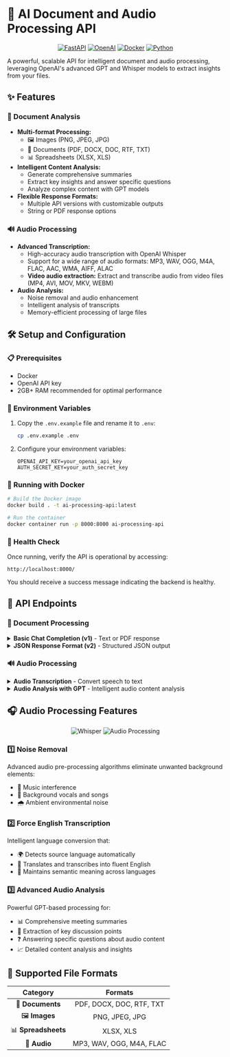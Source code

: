# 🚀 AI Document and Audio Processing API

<div align="center">

[![FastAPI](https://img.shields.io/badge/FastAPI-005571?style=for-the-badge&logo=fastapi)](https://fastapi.tiangolo.com/)
[![OpenAI](https://img.shields.io/badge/OpenAI-412991?style=for-the-badge&logo=openai&logoColor=white)](https://openai.com/)
[![Docker](https://img.shields.io/badge/Docker-2496ED?style=for-the-badge&logo=docker&logoColor=white)](https://www.docker.com/)
[![Python](https://img.shields.io/badge/Python-3776AB?style=for-the-badge&logo=python&logoColor=white)](https://www.python.org/)

</div>

A powerful, scalable API for intelligent document and audio processing, leveraging OpenAI's advanced GPT and Whisper models to extract insights from your files.

## ✨ Features

### 📄 Document Analysis
- **Multi-format Processing:**
  - 🖼️ Images (PNG, JPEG, JPG)
  - 📝 Documents (PDF, DOCX, DOC, RTF, TXT)
  - 📊 Spreadsheets (XLSX, XLS)
- **Intelligent Content Analysis:**
  - Generate comprehensive summaries
  - Extract key insights and answer specific questions
  - Analyze complex content with GPT models
- **Flexible Response Formats:**
  - Multiple API versions with customizable outputs
  - String or PDF response options

### 🔊 Audio Processing
- **Advanced Transcription:**
  - High-accuracy audio transcription with OpenAI Whisper
  - Support for a wide range of audio formats: MP3, WAV, OGG, M4A, FLAC, AAC, WMA, AIFF, ALAC
  - **Video audio extraction:** Extract and transcribe audio from video files (MP4, AVI, MOV, MKV, WEBM)
- **Audio Analysis:**
  - Noise removal and audio enhancement
  - Intelligent analysis of transcripts
  - Memory-efficient processing of large files

## 🛠️ Setup and Configuration

### 📋 Prerequisites

- Docker
- OpenAI API key
- 2GB+ RAM recommended for optimal performance

### 🔐 Environment Variables

1. Copy the `.env.example` file and rename it to `.env`:
   ```bash
   cp .env.example .env
   ```
   
2. Configure your environment variables:
   ```
   OPENAI_API_KEY=your_openai_api_key
   AUTH_SECRET_KEY=your_auth_secret_key
   ```

### 🐳 Running with Docker

```bash
# Build the Docker image
docker build . -t ai-processing-api:latest

# Run the container
docker container run -p 8000:8000 ai-processing-api
```

### 🔄 Health Check

Once running, verify the API is operational by accessing:
```
http://localhost:8000/
```
You should receive a success message indicating the backend is healthy.

## 🔌 API Endpoints

### 📝 Document Processing

<details>
<summary><b>Basic Chat Completion (v1)</b> - Text or PDF response</summary>

#### Endpoint
```
POST /v1/chat-completion
```

#### Request

```bash
curl --location 'http://localhost:8000/v1/chat-completion' \
--header 'Authorization: your_auth_secret_key' \
--form 'file=@"/path/to/document.pdf"' \
--form 'prompt="Summarize this document"' \
--form 'response_type="string"' \
--form 'model_name="gpt-4o-mini"'
```

#### Parameters

| Parameter | Type | Required | Description |
|-----------|------|----------|-------------|
| `file` | File | Yes | The document file (PDF, Image, Word, Excel, etc.) |
| `prompt` | String | Yes | Your instruction for analyzing the document |
| `response_type` | String | No | Response format: `string` or `pdf` (default: `string`) |
| `model_name` | String | No | OpenAI model: `gpt-4o` or `gpt-4o-mini` (default: `gpt-4o-mini`) |
| `sheet_names` | String | No | For Excel files, comma-separated sheet names |

</details>

<details>
<summary><b>JSON Response Format (v2)</b> - Structured JSON output</summary>

#### Endpoint
```
POST /v2/chat-completion
```

#### Request

```bash
curl --location 'http://localhost:8000/v2/chat-completion' \
--header 'Authorization: your_auth_secret_key' \
--form 'file=@"/path/to/document.pdf"' \
--form 'prompt="Summarize this document"' \
--form 'model_name="gpt-4o-mini"' \
--form 'temperature=0.7'
```

#### Parameters

| Parameter | Type | Required | Description |
|-----------|------|----------|-------------|
| `file` | File | Yes | The document file to analyze |
| `prompt` | String | Yes | Your instruction for analyzing the document |
| `model_name` | String | No | OpenAI model: `gpt-4o` or `gpt-4o-mini` (default: `gpt-4o-mini`) |
| `temperature` | Float | No | Model temperature (0.0-2.0) (default: 0.6) |

</details>

### 🔊 Audio Processing

<details>
<summary><b>Audio Transcription</b> - Convert speech to text</summary>

#### Endpoint
```
POST /audio-transcription
```

#### Request

```bash
curl --location 'http://localhost:8000/audio-transcription' \
--header 'Authorization: your_auth_secret_key' \
--form 'file=@"/path/to/audio.mp3"' \
--form 'remove_noise="true"' \
--form 'force_english="true"'
```

#### Parameters

| Parameter | Type | Required | Description |
|-----------|------|----------|-------------|
| `file` | File | Yes | Audio file (mp3, wav, ogg, m4a, flac) |
| `remove_noise` | Boolean | No | Apply noise removal (default: true) |
| `force_english` | Boolean | No | Force English transcription (default: true) |

</details>

<details>
<summary><b>Audio Analysis with GPT</b> - Intelligent audio content analysis</summary>

#### Endpoint
```
POST /audio-analysis
```

#### Request

```bash
curl --location 'http://localhost:8000/audio-analysis' \
--header 'Authorization: your_auth_secret_key' \
--form 'file=@"/path/to/audio.mp3"' \
--form 'prompt="Summarize the key points from this meeting"' \
--form 'remove_noise="true"' \
--form 'force_english="true"' \
--form 'model_name="gpt-4o"'
```

#### Parameters

| Parameter | Type | Required | Description |
|-----------|------|----------|-------------|
| `file` | File | Yes | Audio file to analyze |
| `prompt` | String | Yes | Analysis instructions for GPT |
| `remove_noise` | Boolean | No | Apply noise removal (default: true) |
| `force_english` | Boolean | No | Force English transcription (default: true) |
| `model_name` | String | No | OpenAI model to use (default: `gpt-4o-mini`) |

</details>

## 🎧 Audio Processing Features

<div align="center">
  <img src="https://img.shields.io/badge/Whisper-5A67D8?style=for-the-badge" alt="Whisper" />
  <img src="https://img.shields.io/badge/Audio_Processing-FF5A5F?style=for-the-badge" alt="Audio Processing" />
</div>

### 1️⃣ Noise Removal
Advanced audio pre-processing algorithms eliminate unwanted background elements:
- 🎵 Music interference
- 🎤 Background vocals and songs
- 🌧️ Ambient environmental noise

### 2️⃣ Force English Transcription
Intelligent language conversion that:
- 🌍 Detects source language automatically
- 🔄 Translates and transcribes into fluent English
- 📝 Maintains semantic meaning across languages

### 3️⃣ Advanced Audio Analysis
Powerful GPT-based processing for:
- 📊 Comprehensive meeting summaries
- 🔑 Extraction of key discussion points
- ❓ Answering specific questions about audio content
- 📈 Detailed content analysis and insights

## 📂 Supported File Formats

<div align="center">

| Category | Formats |
|:--------:|:-------:|
| 📝 **Documents** | PDF, DOCX, DOC, RTF, TXT |
| 🖼️ **Images** | PNG, JPEG, JPG |
| 📊 **Spreadsheets** | XLSX, XLS |
| 🎵 **Audio** | MP3, WAV, OGG, M4A, FLAC |

</div>


